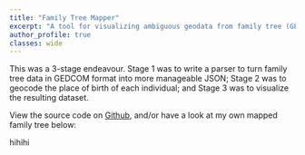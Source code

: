 ```yaml
---
title: "Family Tree Mapper"
excerpt: "A tool for visualizing ambiguous geodata from family tree (GEDCOM) data."
author_profile: true
classes: wide
---
```


This was a 3-stage endeavour. Stage 1 was to write a parser to turn family tree data in GEDCOM format into more manageable JSON; Stage 2 was to geocode the place of birth of each individual; and Stage 3 was to visualize the resulting dataset.

View the source code on [Github](https://github.com/timpel/family-tree-mapper/), and/or have a look at my own mapped family tree below:

<div id="mapid" class="map leaflet-container" style="height: 600px; position:relative;">hihihi</div>
<style>
  {% include leaflet.css %}
  {% include MarkerCluster.css %}
  {% include MarkerCluster.Default.css %}
</style>
<script>
  {% include leaflet.js %}
  {% include leaflet-search.src.js %}
  {% include leaflet.markercluster-src.js %}
  {% include test_geo2.json %}
  {% include map.js %}
</script>

